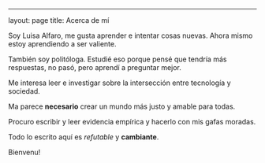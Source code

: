 ---
layout: page
title: Acerca de mí



Soy Luisa Alfaro, me gusta aprender e intentar cosas nuevas. Ahora mismo estoy aprendiendo a ser valiente.

También soy politóloga. Estudié eso porque pensé que tendría más respuestas, no pasó, pero aprendí a preguntar mejor.

Me interesa leer e investigar sobre la intersección entre tecnología y sociedad.

Ma parece **necesario** crear un mundo más justo y amable para todas.

Procuro escribir y leer evidencia empírica y hacerlo con mis gafas moradas.

Todo lo escrito aquí es *refutable* y **cambiante**.

Bienvenu!
